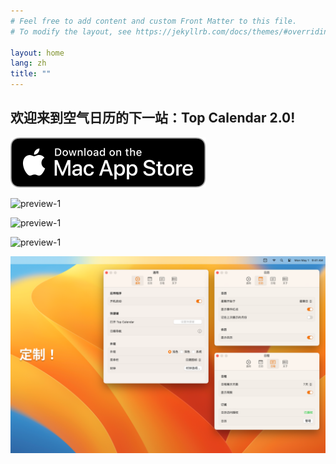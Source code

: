 ```yaml
---
# Feel free to add content and custom Front Matter to this file.
# To modify the layout, see https://jekyllrb.com/docs/themes/#overriding-theme-defaults

layout: home
lang: zh
title: ""
---
```


## 欢迎来到空气日历的下一站：Top Calendar 2.0!

[![View on AppStore](/assets/images/Download_on_the_Mac_App_Store_Badge_US-UK_RGB_blk_092917.svg)](https://apps.apple.com/app/id1544980542)

![preview-1](/assets/images/Screenshot-ZH-1.png)

![preview-1](/assets/images/Screenshot-ZH-2.png)

![preview-1](/assets/images/Screenshot-ZH-3.png)

![preview-1](/assets/images/Screenshot-ZH-4.png)